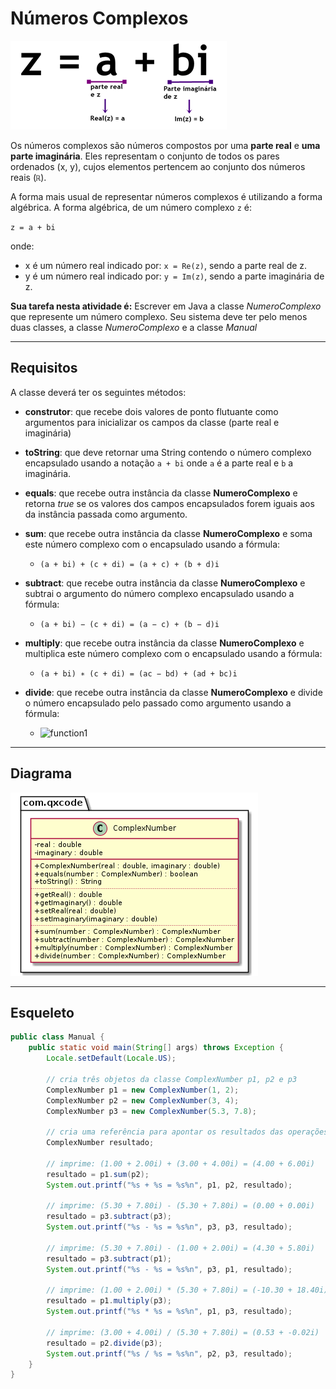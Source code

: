 # Números Complexos

![](figura.png)


Os números complexos são números compostos por uma **parte real** e **uma parte imaginária**. Eles representam o conjunto de todos os pares ordenados (x, y), cujos elementos pertencem ao conjunto dos números reais (`ℝ`).

A forma mais usual de representar números complexos é utilizando a forma algébrica. A forma algébrica, de um número complexo `z` é:

`z = a + bi`

onde:

- x é um número real indicado por: `x = Re(z)`, sendo a parte real de z.
- y é um número real indicado por: `y = Im(z)`, sendo a parte imaginária de z.

**Sua tarefa nesta atividade é:** Escrever em Java a classe *NumeroComplexo* que represente um número complexo. Seu sistema deve ter pelo menos duas classes, a classe *NumeroComplexo* e a classe *Manual*

***

## Requisitos
A classe deverá ter os seguintes métodos:

- **construtor**: que recebe dois valores de ponto flutuante como argumentos para inicializar os campos da classe (parte real e imaginária)

- **toString**: que deve retornar uma String contendo o número complexo encapsulado usando a notação `a + bi` onde `a` é a parte real e `b` a imaginária.

- **equals**: que recebe outra instância da classe **NumeroComplexo** e retorna *true* se os valores dos campos encapsulados forem iguais aos da instância passada como argumento.

- **sum**: que recebe outra instância da classe **NumeroComplexo** e soma este número complexo com o encapsulado usando a fórmula:
    - `(a + bi) + (c + di) = (a + c) + (b + d)i`

- **subtract**: que recebe outra instância da classe **NumeroComplexo** e subtrai o argumento do número complexo encapsulado usando a fórmula:
    - `(a + bi) − (c + di) = (a − c) + (b − d)i`

- **multiply**: que recebe outra instância da classe **NumeroComplexo** e multiplica este número complexo com o encapsulado usando a fórmula:
    - `(a + bi) ∗ (c + di) = (ac − bd) + (ad + bc)i`

- **divide**: que recebe outra instância da classe **NumeroComplexo** e divide o número encapsulado pelo passado como argumento usando a fórmula:

    - ![function1](https://latex.codecogs.com/svg.image?\frac{a&plus;bi}{c&plus;di}=\frac{ac&plus;bd}{c^{2}&plus;d^{2}}&plus;\frac{bc-ad}{c^2&plus;d^2}i)

<!-- \frac{a+bi}{c+di}=\frac{ac+bd}{c^{2}+d^{2}}+\frac{bc-ad}{c^2+d^2}i -->

***

## Diagrama

![](diagrama.png)

***
## Esqueleto

<!--FILTER Solver.java java-->
```java
public class Manual {
    public static void main(String[] args) throws Exception {
        Locale.setDefault(Locale.US);

        // cria três objetos da classe ComplexNumber p1, p2 e p3
        ComplexNumber p1 = new ComplexNumber(1, 2);
        ComplexNumber p2 = new ComplexNumber(3, 4);
        ComplexNumber p3 = new ComplexNumber(5.3, 7.8);

        // cria uma referência para apontar os resultados das operações
        ComplexNumber resultado;
        
        // imprime: (1.00 + 2.00i) + (3.00 + 4.00i) = (4.00 + 6.00i)
        resultado = p1.sum(p2);
        System.out.printf("%s + %s = %s%n", p1, p2, resultado);

        // imprime: (5.30 + 7.80i) - (5.30 + 7.80i) = (0.00 + 0.00i)
        resultado = p3.subtract(p3);
        System.out.printf("%s - %s = %s%n", p3, p3, resultado);

        // imprime: (5.30 + 7.80i) - (1.00 + 2.00i) = (4.30 + 5.80i)
        resultado = p3.subtract(p1);
        System.out.printf("%s - %s = %s%n", p3, p1, resultado);

        // imprime: (1.00 + 2.00i) * (5.30 + 7.80i) = (-10.30 + 18.40i)
        resultado = p1.multiply(p3);
        System.out.printf("%s * %s = %s%n", p1, p3, resultado);

        // imprime: (3.00 + 4.00i) / (5.30 + 7.80i) = (0.53 + -0.02i)
        resultado = p2.divide(p3);
        System.out.printf("%s / %s = %s%n", p2, p3, resultado);
    }
}
```
<!--FILTER_END-->